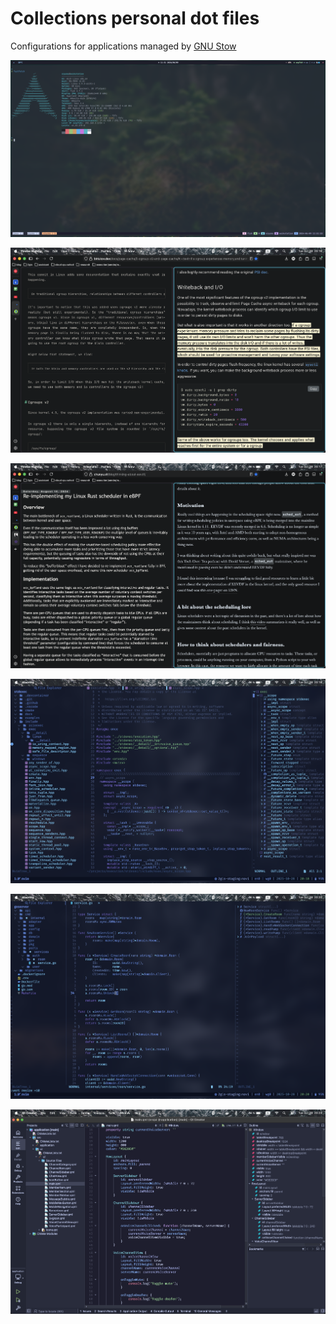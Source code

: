 # Collections personal dot files

Configurations for applications managed by [GNU Stow](https://www.gnu.org/software/stow/)

![](screenshot-1.png)

![](screenshot-2.png)

![](screenshot-3.png)

![](screenshot-4.png)

![](screenshot-5.png)

![](screenshot-6.png)
